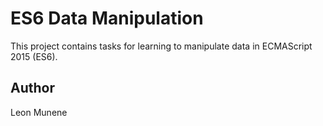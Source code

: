 # ES6 Data Manipulation

This project contains tasks for learning to manipulate data in ECMAScript 2015 (ES6).

## Author

Leon Munene